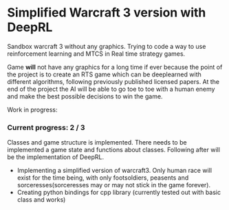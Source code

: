 # Simplified Warcraft 3 version with DeepRL
Sandbox warcraft 3 without any graphics. Trying to code a way to use reinforcement learning and MTCS in Real time strategy games.

Game **will** not have any graphics for a long time if ever because the point of the project is to create an RTS game which can be deeplearned with different
algorithms, following previously published licensed papers. At the end of the project the AI will be able to go toe to toe with a human enemy and make the best
possible decisions to win the game.

Work in progress:
### Current progress: 2 / 3
Classes and game structure is implemented. There needs to be implemented a game state and functions about classes. Following after will be
the implementation of DeepRL.


- Implementing a simplified version of warcraft3. Only human race will exist for the time being, with only footsoldiers, peasents and sorceresses(sorceresses
may or may not stick in the game forever). 
- Creating python bindings for cpp library (currently tested out with basic class and works)

